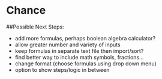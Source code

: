 # Chance

##Possible Next Steps: 
* add more formulas, perhaps boolean algebra calculator?
* allow greater number and variety of inputs
* keep formulas in separate text file then import/sort?
* find better way to include math symbols, fractions...
* change format (choose formulas using drop down menu)
* option to show steps/logic in between
